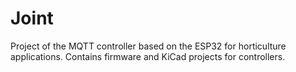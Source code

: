 # Joint

Project of the MQTT controller based on the ESP32 for horticulture applications.
Contains firmware and KiCad projects for controllers.
